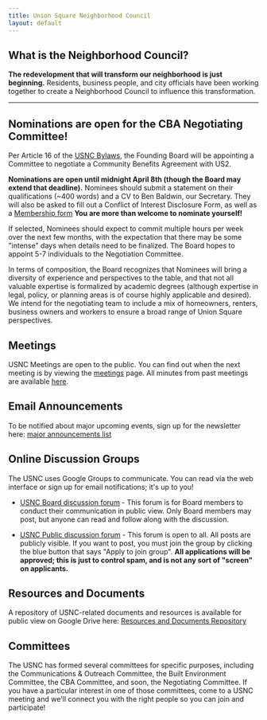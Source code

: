 ```yaml
---
title: Union Square Neighborhood Council
layout: default
---
```

## What is the Neighborhood Council?

**The redevelopment that will transform our neighborhood is just beginning.** Residents, business people, and city officials have been working together to create a Neighborhood Council to influence this transformation.

****
## Nominations are open for the CBA Negotiating Committee!
Per Article 16 of the [USNC Bylaws](/bylaws), the Founding Board will be appointing a  Committee to negotiate a Community Benefits Agreement with US2. 
 
**Nominations are open until midnight April 8th (though the Board may extend that deadline).** Nominees should submit a statement on their qualifications (~400 words) and a CV to Ben Baldwin, our Secretary. They will also be asked to fill out a Conflict of Interest Disclosure Form, as well as a [Membership form](https://docs.google.com/forms/d/1WSFuG5Kpl8LSc0JUjpds5CBEfG7b0R1oWfcaWtM9IIs/viewform?edit_requested=true) **You are more than welcome to nominate yourself!**

If selected, Nominees should expect to commit multiple hours per week over the next few months, with the expectation that there may be some "intense" days when details need to be finalized. The Board hopes to appoint 5-7 individuals to the Negotiation Committee.

In terms of composition, the Board recognizes that Nominees will bring a diversity of experience and perspectives to the table, and that not all valuable expertise is formalized by academic degrees (although expertise in legal, policy, or planning areas is of course highly applicable and desired). We intend for the negotiating team to include a mix of homeowners, renters, business owners and workers to ensure a broad range of Union Square perspectives.

## Meetings

USNC Meetings are open to the public. You can find out when the next meeting is by viewing the [meetings](/meetings) page. All minutes from past meetings are available [here](https://drive.google.com/open?id=1cYUa0aivIIH-yvfJe61SUdinDMtkb1WO).

## Email Announcements
To be notified about major upcoming events, sign up for the newsletter here: [major announcements list](http://tinyletter.com/unionsquareneighborhoodcouncil)

## Online Discussion Groups
The USNC uses Google Groups to communicate. You can read via the web interface or sign up for email notifications; it's up to you!

* [USNC Board discussion forum](https://groups.google.com/forum/#!forum/usnc-board) - This forum is for Board members to conduct their communication in public view. Only Board members may post, but anyone can read and follow along with the discussion.

* [USNC Public discussion forum](https://groups.google.com/forum/#!forum/usnc-public) - This forum is open to all. All posts are publicly visible. If you want to post, you must join the group by clicking the blue button that says "Apply to join group". **All applications will be approved; this is just to control spam, and is not any sort of "screen" on applicants.**

## Resources and Documents
A repository of USNC-related documents and resources is available for public view on Google Drive here: [Resources and Documents Repository](https://drive.google.com/drive/u/0/folders/11JEx3dQnWkBfhgqVJWqeb_W1W0JEZXsf)

## Committees

The USNC has formed several committees for specific purposes, including the Communications & Outreach Committee, the Built Environment Committee, the CBA Committee, and soon, the Negotiating Committee. If you have a particular interest in one of those committees, come to a USNC meeting and we'll connect you with the right people so you can join and participate!
